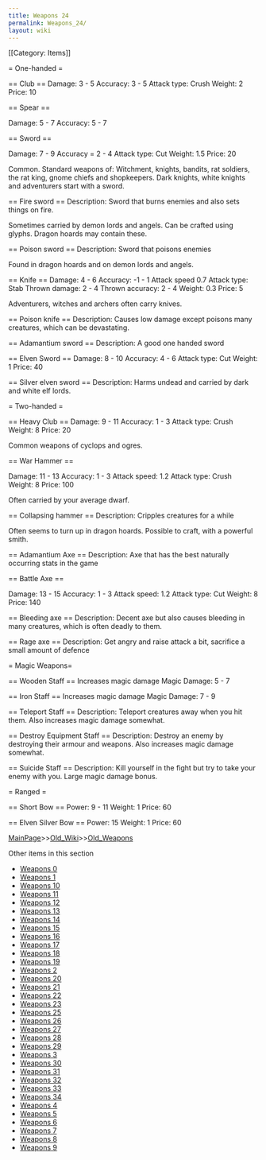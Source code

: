 ```yaml
---
title: Weapons 24
permalink: Weapons_24/
layout: wiki
---
```

[[Category: Items]]

= One-handed =

== Club ==
 Damage: 3 - 5
 Accuracy: 3 - 5
 Attack type: Crush
 Weight: 2
 Price: 10

== Spear ==

 Damage: 5 - 7
 Accuracy: 5 - 7
 
== Sword ==

 Damage: 7 - 9
 Accuracy = 2 - 4
 Attack type: Cut
 Weight: 1.5
 Price: 20

Common. Standard weapons of:
Witchment, knights, bandits, rat soldiers, the rat king, gnome chiefs and shopkeepers.
Dark knights, white knights and adventurers start with a sword.

== Fire sword ==
 Description: Sword that burns enemies and also sets things on fire.

Sometimes carried by demon lords and angels. Can be crafted using glyphs. Dragon hoards may contain these.

== Poison sword ==
 Description: Sword that poisons enemies

Found in dragon hoards and on demon lords and angels.

== Knife ==
 Damage: 4 - 6
 Accuracy: -1 - 1
 Attack speed 0.7
 Attack type: Stab
 Thrown damage: 2 - 4
 Thrown accuracy: 2 - 4
 Weight: 0.3
 Price: 5

Adventurers, witches and archers often carry knives.

== Poison knife ==
 Description: Causes low damage except poisons many creatures, which can be devastating.

== Adamantium sword ==
 Description: A good one handed sword

== Elven Sword ==
 Damage: 8 - 10
 Accuracy: 4 - 6
 Attack type: Cut
 Weight: 1
 Price: 40

== Silver elven sword ==
 Description: Harms undead and carried by dark and white elf lords.

= Two-handed =

== Heavy Club ==
 Damage: 9 - 11
 Accuracy: 1 - 3
 Attack type: Crush
 Weight: 8
 Price: 20

Common weapons of cyclops and ogres.

== War Hammer ==

 Damage: 11 - 13
 Accuracy: 1 - 3
 Attack speed: 1.2
 Attack type: Crush
 Weight: 8
 Price: 100

Often carried by your average dwarf.

== Collapsing hammer ==
 Description: Cripples creatures for a while

Often seems to turn up in dragon hoards. Possible to craft, with a powerful smith.

== Adamantium Axe ==
 Description: Axe that has the best naturally occurring stats in the game

== Battle Axe ==

 Damage: 13 - 15
 Accuracy: 1 - 3
 Attack speed: 1.2
 Attack type: Cut
 Weight: 8
 Price: 140

== Bleeding axe ==
 Description: Decent axe but also causes bleeding in many creatures, which is often deadly to them.

== Rage axe ==
 Description: Get angry and raise attack a bit, sacrifice a small amount of defence

= Magic Weapons=

== Wooden Staff ==
 Increases magic damage
 Magic Damage: 5 - 7

== Iron Staff ==
 Increases magic damage
 Magic Damage: 7 - 9

== Teleport Staff ==
 Description: Teleport creatures away when you hit them. Also increases magic damage somewhat.

== Destroy Equipment Staff ==
 Description: Destroy an enemy by destroying their armour and weapons. Also increases magic damage somewhat.

== Suicide Staff ==
 Description: Kill yourself in the fight but try to take your enemy with you. Large magic damage bonus.

= Ranged =

== Short Bow ==
 Power: 9 - 11
 Weight: 1
 Price: 60

== Elven Silver Bow ==
 Power: 15 
 Weight: 1
 Price: 60

[MainPage](/keeperrl_wiki/ "wikilink")>>[Old_Wiki](/keeperrl_wiki/Old_Wiki "wikilink")>>[Old_Weapons](/keeperrl_wiki/Old_Weapons "wikilink")

Other items in this section
-    [Weapons 0](/keeperrl_wiki/Weapons_0 "wikilink")
-    [Weapons 1](/keeperrl_wiki/Weapons_1 "wikilink")
-    [Weapons 10](/keeperrl_wiki/Weapons_10 "wikilink")
-    [Weapons 11](/keeperrl_wiki/Weapons_11 "wikilink")
-    [Weapons 12](/keeperrl_wiki/Weapons_12 "wikilink")
-    [Weapons 13](/keeperrl_wiki/Weapons_13 "wikilink")
-    [Weapons 14](/keeperrl_wiki/Weapons_14 "wikilink")
-    [Weapons 15](/keeperrl_wiki/Weapons_15 "wikilink")
-    [Weapons 16](/keeperrl_wiki/Weapons_16 "wikilink")
-    [Weapons 17](/keeperrl_wiki/Weapons_17 "wikilink")
-    [Weapons 18](/keeperrl_wiki/Weapons_18 "wikilink")
-    [Weapons 19](/keeperrl_wiki/Weapons_19 "wikilink")
-    [Weapons 2](/keeperrl_wiki/Weapons_2 "wikilink")
-    [Weapons 20](/keeperrl_wiki/Weapons_20 "wikilink")
-    [Weapons 21](/keeperrl_wiki/Weapons_21 "wikilink")
-    [Weapons 22](/keeperrl_wiki/Weapons_22 "wikilink")
-    [Weapons 23](/keeperrl_wiki/Weapons_23 "wikilink")
-    [Weapons 25](/keeperrl_wiki/Weapons_25 "wikilink")
-    [Weapons 26](/keeperrl_wiki/Weapons_26 "wikilink")
-    [Weapons 27](/keeperrl_wiki/Weapons_27 "wikilink")
-    [Weapons 28](/keeperrl_wiki/Weapons_28 "wikilink")
-    [Weapons 29](/keeperrl_wiki/Weapons_29 "wikilink")
-    [Weapons 3](/keeperrl_wiki/Weapons_3 "wikilink")
-    [Weapons 30](/keeperrl_wiki/Weapons_30 "wikilink")
-    [Weapons 31](/keeperrl_wiki/Weapons_31 "wikilink")
-    [Weapons 32](/keeperrl_wiki/Weapons_32 "wikilink")
-    [Weapons 33](/keeperrl_wiki/Weapons_33 "wikilink")
-    [Weapons 34](/keeperrl_wiki/Weapons_34 "wikilink")
-    [Weapons 4](/keeperrl_wiki/Weapons_4 "wikilink")
-    [Weapons 5](/keeperrl_wiki/Weapons_5 "wikilink")
-    [Weapons 6](/keeperrl_wiki/Weapons_6 "wikilink")
-    [Weapons 7](/keeperrl_wiki/Weapons_7 "wikilink")
-    [Weapons 8](/keeperrl_wiki/Weapons_8 "wikilink")
-    [Weapons 9](/keeperrl_wiki/Weapons_9 "wikilink")
